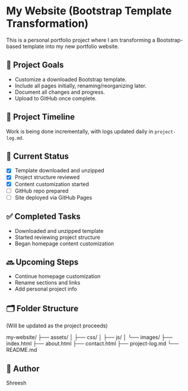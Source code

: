 # My Website (Bootstrap Template Transformation)

This is a personal portfolio project where I am transforming a Bootstrap-based template into my new portfolio website.

## 🔧 Project Goals
- Customize a downloaded Bootstrap template.
- Include all pages initially, renaming/reorganizing later.
- Document all changes and progress.
- Upload to GitHub once complete.

## 📅 Project Timeline
Work is being done incrementally, with logs updated daily in `project-log.md`.

## 📁 Current Status
- [x] Template downloaded and unzipped
- [x] Project structure reviewed
- [x] Content customization started
- [ ] GitHub repo prepared
- [ ] Site deployed via GitHub Pages

## ✅ Completed Tasks
- Downloaded and unzipped template
- Started reviewing project structure
- Began homepage content customization


## 🔜 Upcoming Steps
- Continue homepage customization
- Rename sections and links
- Add personal project info

## 🗂️ Folder Structure

(Will be updated as the project proceeds)

my-website/
├── assets/
│   ├── css/
│   ├── js/
│   └── images/
├── index.html
├── about.html
├── contact.html
├── project-log.md
└── README.md

## 🙌 Author
Shreesh
